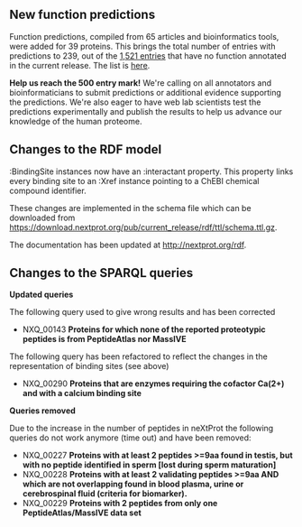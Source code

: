 ## New function predictions 

Function predictions, compiled from 65 articles and bioinformatics tools, were added for 39 proteins. This brings the total number of entries with predictions to 239, out of the [1,521 entries](https://www.nextprot.org/proteins/search?mode=advanced&queryId=NXQ_00022)  that have no function annotated in the current release. The list is [here](https://www.nextprot.org/proteins/search?listId=3O1KQY7L).

**Help us reach the 500 entry mark!** We're calling on all annotators and bioinformaticians to submit predictions or additional evidence supporting the predictions. We're also eager to have web lab scientists test the predictions experimentally and publish the results to help us advance our knowledge of the human proteome.

## Changes to the RDF model

:BindingSite instances now have an :interactant property.
This property links every binding site to an :Xref instance pointing to a ChEBI chemical compound identifier.

These changes are implemented in the schema file which can be downloaded from https://download.nextprot.org/pub/current_release/rdf/ttl/schema.ttl.gz.

The documentation has been updated at http://nextprot.org/rdf.

## Changes to the SPARQL queries

**Updated queries**

The following query used to give wrong results and has been corrected 
*	NXQ_00143 **Proteins for which none of the reported proteotypic peptides is from PeptideAtlas nor MassIVE**

The following query has been refactored to reflect the changes in the representation of binding sites (see above)
*	NXQ_00290 **Proteins that are enzymes requiring the cofactor Ca(2+) and with a calcium binding site**

**Queries removed**

Due to the increase in the number of peptides in neXtProt the following queries do not work anymore (time out) and have been removed:

*	NXQ_00227 **Proteins with at least 2 peptides >=9aa found in testis, but with no peptide identified in sperm [lost during sperm maturation]**
*	NXQ_00228 **Proteins with at least 2 validating peptides >=9aa AND which are not overlapping found in blood plasma, urine or cerebrospinal fluid (criteria for biomarker).**
*	NXQ_00229 **Proteins with 2 peptides from only one PeptideAtlas/MassIVE data set**

